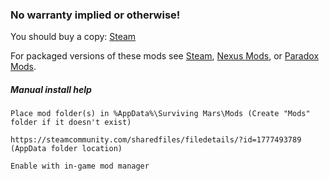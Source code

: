 ### No warranty implied or otherwise!


You should buy a copy: [Steam](https://store.steampowered.com/bundle/15028/Surviving_Mars_First_Colony_Edition/)

For packaged versions of these mods see [Steam](https://steamcommunity.com/workshop/filedetails/?id=1411210466), [Nexus Mods](https://www.nexusmods.com/survivingmars/users/659381?tab=user+files), or [Paradox Mods](https://mods.paradoxplaza.com/games/surviving_mars?orderBy=desc&search=choggi&sortBy=updated).

##### Manual install help
```
Place mod folder(s) in %AppData%\Surviving Mars\Mods (Create "Mods" folder if it doesn't exist)

https://steamcommunity.com/sharedfiles/filedetails/?id=1777493789 (AppData folder location)

Enable with in-game mod manager
```
